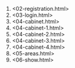 1. <02-registration.html>
1. <03-login.html>
1. <04-cabinet.html>
1. <04-cabinet-1.html>
1. <04-cabinet-2.html>
1. <04-cabinet-3.html>
1. <04-cabinet-4.html>
1. <05-areas.html>
1. <06-show.html>